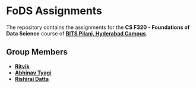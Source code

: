 # FoDS Assignments

The repository contains the assignments for the **CS F320 - Foundations of Data Science** course of **[BITS Pilani, Hyderabad Campus](https://www.bits-pilani.ac.in/hyderabad/)**.

## Group Members

- **[Ritvik](https://github.com/Code-R57)**
- **[Abhinav Tyagi](https://github.com/Abhiinv)**
- **[Rishiraj Datta](https://github.com/Prod23)**

